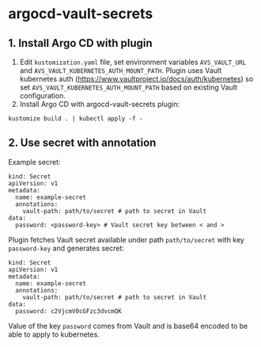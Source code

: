 # argocd-vault-secrets

## 1. Install Argo CD with plugin
1. Edit `kustomization.yaml` file, set environment variables `AVS_VAULT_URL` and `AVS_VAULT_KUBERNETES_AUTH_MOUNT_PATH`.
Plugin uses Vault kubernetes auth (https://www.vaultproject.io/docs/auth/kubernetes) so set `AVS_VAULT_KUBERNETES_AUTH_MOUNT_PATH` based on existing Vault configuration.
3. Install Argo CD with argocd-vault-secrets plugin:
```
kustomize build . | kubectl apply -f -
```
## 2. Use secret with annotation
Example secret:
```
kind: Secret
apiVersion: v1
metadata:
  name: example-secret
  annotations:
    vault-path: path/to/secret # path to secret in Vault
data:
  password: <password-key> # Vault secret key between < and >
```

Plugin fetches Vault secret available under path `path/to/secret` with key `password-key` and generates secret:
```
kind: Secret
apiVersion: v1
metadata:
  name: example-secret
  annotations:
    vault-path: path/to/secret # path to secret in Vault
data:
  password: c2VjcmV0cGFzc3dvcmQK
```
Value of the key `password` comes from Vault and is base64 encoded to be able to apply to kubernetes.

